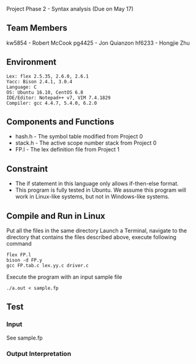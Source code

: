 Project Phase 2 - Syntax analysis (Due on May 17)
## Team Members
kw5854 - Robert McCook
pg4425 - Jon Quianzon
hf6233 - Hongjie Zhu

## Environment
```
Lex: flex 2.5.35, 2.6.0, 2.6.1
Yacc: Bison 2.4.1, 3.0.4
Language: C
OS: Ubuntu 16.10, CentOS 6.8
IDE/Editor: Notepad++ v7, VIM 7.4.1829
Compiler: gcc 4.4.7, 5.4.0, 6.2.0
```

## Components and Functions
* hash.h - The symbol table modified from Project 0
* stack.h - The active scope number stack from Project 0
* FP.l - The lex definition file from Project 1

## Constraint
* The if statement in this language only allows if-then-else format.
* This program is fully tested in Ubuntu. We assume this program will work in Linux-like systems, but not in Windows-like systems.

## Compile and Run in Linux
Put all the files in the same directory 
Launch a Terminal, navigate to the directory that contains the files described above, execute following command
```
flex FP.l
bison -d FP.y
gcc FP.tab.c lex.yy.c driver.c
```
Execute the program with an input sample file
```
./a.out < sample.fp
```

## Test
### Input
See sample.fp
### Output Interpretation